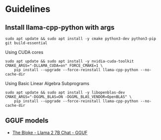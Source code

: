 # Guidelines 

## Install llama-cpp-python with args

    sudo apt update && sudo apt install -y cmake python3-dev python3-pip git build-essential

Using CUDA cores

    sudo apt update && sudo apt install -y nvidia-cuda-toolkit 
    CMAKE_ARGS="-DLLAMA_CUDA=on" FORCE_CMAKE=1 \
        pip install --upgrade --force-reinstall llama-cpp-python --no-cache-dir

Using Basic Linear Algebra Subprograms

    sudo apt update && sudo apt install -y libopenblas-dev
    CMAKE_ARGS="-DGGML_BLAS=ON -DGGML_BLAS_VENDOR=OpenBLAS" \
        pip install --upgrade --force-reinstall llama-cpp-python --no-cache-dir

## GGUF models

- [The Bloke - Llama 2 7B Chat - GGUF](https://huggingface.co/TheBloke/Llama-2-7B-Chat-GGUF#provided-files)